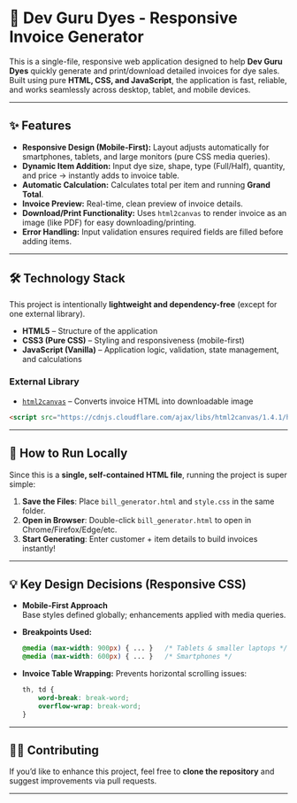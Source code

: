 # 🧾 Dev Guru Dyes - Responsive Invoice Generator

This is a single-file, responsive web application designed to help **Dev Guru Dyes** quickly generate and print/download detailed invoices for dye sales.  
Built using pure **HTML, CSS, and JavaScript**, the application is fast, reliable, and works seamlessly across desktop, tablet, and mobile devices.

---

## ✨ Features

- **Responsive Design (Mobile-First):** Layout adjusts automatically for smartphones, tablets, and large monitors (pure CSS media queries).
- **Dynamic Item Addition:** Input dye size, shape, type (Full/Half), quantity, and price → instantly adds to invoice table.
- **Automatic Calculation:** Calculates total per item and running **Grand Total**.
- **Invoice Preview:** Real-time, clean preview of invoice details.
- **Download/Print Functionality:** Uses `html2canvas` to render invoice as an image (like PDF) for easy downloading/printing.
- **Error Handling:** Input validation ensures required fields are filled before adding items.

---

## 🛠️ Technology Stack

This project is intentionally **lightweight and dependency-free** (except for one external library).

- **HTML5** – Structure of the application  
- **CSS3 (Pure CSS)** – Styling and responsiveness (mobile-first)  
- **JavaScript (Vanilla)** – Application logic, validation, state management, and calculations  

### External Library
- [`html2canvas`](https://cdnjs.cloudflare.com/ajax/libs/html2canvas/1.4.1/html2canvas.min.js) – Converts invoice HTML into downloadable image

```html
<script src="https://cdnjs.cloudflare.com/ajax/libs/html2canvas/1.4.1/html2canvas.min.js"></script>
```

---

## 🚀 How to Run Locally

Since this is a **single, self-contained HTML file**, running the project is super simple:

1. **Save the Files**: Place `bill_generator.html` and `style.css` in the same folder.  
2. **Open in Browser**: Double-click `bill_generator.html` to open in Chrome/Firefox/Edge/etc.  
3. **Start Generating**: Enter customer + item details to build invoices instantly!  

---

## 💡 Key Design Decisions (Responsive CSS)

- **Mobile-First Approach**  
  Base styles defined globally; enhancements applied with media queries.  

- **Breakpoints Used:**
  ```css
  @media (max-width: 900px) { ... }   /* Tablets & smaller laptops */
  @media (max-width: 600px) { ... }   /* Smartphones */
  ```

- **Invoice Table Wrapping:** Prevents horizontal scrolling issues:
  ```css
  th, td {
      word-break: break-word; 
      overflow-wrap: break-word;
  }
  ```

---

## 👨‍💻 Contributing

If you’d like to enhance this project, feel free to **clone the repository** and suggest improvements via pull requests.

---
